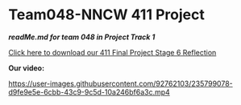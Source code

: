 # Team048-NNCW 411 Project

***readMe.md for team 048 in Project Track 1***

[Click here to download our 411 Final Project Stage 6 Reflection](https://github.com/cs411-alawini/sp23-cs411-team048-NNCW/files/11378105/411.Final.Project.Stage.6.pdf)


**Our video:**

https://user-images.githubusercontent.com/92762103/235799078-d9fe9e5e-6cbb-43c9-9c5d-10a246bf6a3c.mp4
